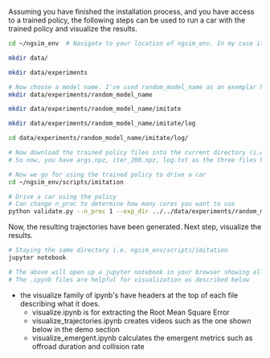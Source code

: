 Assuming you have finished the installation process, and you have access to a trained policy, the following steps can be used
to run a car with the trained policy and visualize the results. 

```bash
cd ~/ngsim_env	# Navigate to your location of ngsim_env. In my case it was in my ~

mkdir data/

mkdir data/experiments

# Now choose a model name. I've used random_model_name as an exemplar here
mkdir data/experiments/random_model_name

mkdir data/experiments/random_model_name/imitate

mkdir data/experiments/random_model_name/imitate/log

cd data/experiments/random_model_name/imitate/log/

# Now download the trained policy files into the current directory (i.e. ngsim_env/data/experiments/random_model_name/imitate/log)
# So now, you have args.npz, iter_200.npz, log.txt as the three files here. These constitute the trained policy

# Now we go for using the trained policy to drive a car
cd ~/ngsim_env/scripts/imitation

# Drive a car using the policy
# Can change n_proc to determine how many cores you want to use
python validate.py --n_proc 1 --exp_dir ../../data/experiments/random_model_name/ --params_filename itr_200.npz --random_seed 42
```
Now, the resulting trajectories have been generated. Next step, visualize the results. 

```bash
# Staying the same directory i.e. ngsim_env/scripts/imitation
jupyter notebook

# The above will open up a jupyter notebook in your browser showing all the files in the current directory. 
# The .ipynb files are helpful for visualization as described below
```
- the visualize family of ipynb's have headers at the top of each file describing what it does.
  - visualize.ipynb is for extracting the Root Mean Square Error
  - visualize_trajectories.ipynb creates videos such as the one shown below in the demo section
  - visualize_emergent.ipynb calculates the emergent metrics such as offroad duration and collision rate
